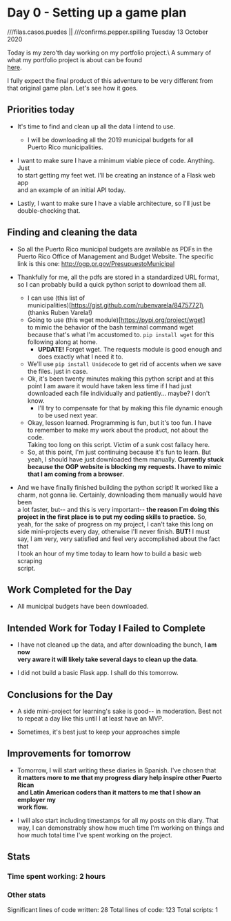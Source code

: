 # Day 0 - Setting up a game plan

///filas.casos.puedes || ///confirms.pepper.spilling
Tuesday 13 October 2020

Today is my zero'th day working on my portfolio project.\ 
A summary of what my portfolio project is about can be found\
[here](https://google.com/).

I fully expect the final product of this adventure to be very different from\
that original game plan. Let's see how it goes. 

## Priorities today

* It's time to find and clean up all the data I intend to use.
    * I will be downloading all the 2019 municipal budgets for all\
    Puerto Rico municipalities.

* I want to make sure I have a minimum viable piece of code. Anything. Just\
to start getting my feet wet. I'll be creating an instance of a Flask web app\
and an example of an initial API today.

* Lastly, I want to make sure I have a viable architecture, so I'll just be\
double-checking that.

## Finding and cleaning the data

* So all the Puerto Rico municipal budgets are available as PDFs in the\
Puerto Rico Office of Management and Budget Website. The specific link is
this one: http://ogp.pr.gov/PresupuestoMunicipal

* Thankfully for me, all the pdfs are stored in a standardized URL format, so
I can probably build a quick python script to download them all.
    * I can use (this list of \
    municipalities)[https://gist.github.com/rubenvarela/8475772]\
    (thanks Ruben Varela!)
    * Going to use (this wget module)[https://pypi.org/project/wget] \
    to mimic the behavior of the bash terminal command wget \
    because that's what I'm accustomed to. `pip install wget` for this \
    following along at home.
        * **UPDATE!** Forget wget. The requests module is good enough and \
        does exactly what I need it to.
    * We'll use `pip install Unidecode` to get rid of accents when we save the
    files. just in case.
    * Ok, it's been twenty minutes making this python script and at this point
    I am aware it would have taken less time if I had just downloaded each file
    individually and patiently... maybe? I don't know.
        * I'll try to compensate for that by making this file dynamic enough
        to be used next year.
    * Okay, lesson learned. Programming is fun, but it's too fun. I have \
    to remember to make my work about the product, not about the code. \
    Taking too long on this script. Victim of a sunk cost fallacy here.
    * So, at this point, I'm just continuing because it's fun to learn. But \
    yeah, I should have just downloaded them manually. **Currently stuck
    because the OGP website is blocking my requests. I have to mimic that
    I am coming from a browser**.

* And we have finally finished building the python script! It worked like a \
charm, not gonna lie. Certainly, downloading them manually would have been \
a lot faster, but-- and this is very important-- **the reason I´m doing this \
project in the first place is to put my coding skills to practice.** So, \
yeah, for the sake of progress on my project, I can't take this long on \
side mini-projects every day, otherwise I'll never finish. **BUT!** I must \
say, I am very, very satisfied and feel very accomplished about the fact that \
I took an hour of my time today to learn how to build a basic web scraping \
script.

## Work Completed for the Day

* All municipal budgets have been downloaded.

## Intended Work for Today I Failed to Complete

* I have not cleaned up the data, and after downloading the bunch, **I am now \
very aware it will likely take several days to clean up the data.**

* I did not build a basic Flask app. I shall do this tomorrow.

## Conclusions for the Day

* A side mini-project for learning's sake is good-- in moderation. Best not \
to repeat a day like this until I at least have an MVP.

* Sometimes, it's best just to keep your approaches simple

## Improvements for tomorrow

* Tomorrow, I will start writing these diaries in Spanish. I've chosen that \
**it matters more to me that my progress diary help inspire other Puerto Rican \
and Latin American coders than it matters to me that I show an employer my \
work flow.**

* I will also start including timestamps for all my posts on this diary. That \
way, I can demonstrably show how much time I'm working on things and how much
total time I've spent working on the project.

## Stats

### Time spent working: 2 hours
### Other stats
Significant lines of code written: 28
Total lines of code: 123
Total scripts: 1

